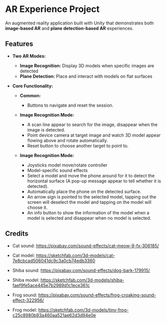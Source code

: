 # AR Experience Project

An augmented reality application built with Unity that demonstrates both **image-based AR** and **plane detection-based AR** experiences.

## Features 

- **Two AR Modes:**
  - **Image Recognition:** Display 3D models when specific images are detected
  - **Plane Detection:** Place and interact with models on flat surfaces

- **Core Functionality:**
  - **Common:**
    - Buttons to navigate and reset the session.
      
  - **Image Recognition Mode:**
    - A scan line appear to search for the image, disappear when the image is detected. 
    - Point device camera at target image and watch 3D model appear flowing above and rotate automatically.
    - Reset button to choose another target to point to.
      
  - **Image Recognition Mode:**
    - Joysticks model move/rotate controller 
    - Model-specific sound effects
    - Select a model and move the phone around for it to detect the horizontal surface (A pop-up message appear to tell whether it is detected).
    - Automatically place the phone on the detected surface.
    - An arrow sign is pointed to the selected model, tapping out the screen will deselect the model and tapping on the model will choose it.
    - An info button to show the information of the model when a model is selected and disappear when no model is selected.
      
## Credits
- Cat sound: https://pixabay.com/sound-effects/cat-meow-9-fx-306185/
- Cat model: https://sketchfab.com/3d-models/cat-7e8cbcad506041dc9c3a0cb74edb3360

- Shiba sound: https://pixabay.com/sound-effects/dog-bark-179915/
- Shiba model: https://sketchfab.com/3d-models/shiba-faef9fe5ace445e7b2989d1c1ece361c

- Frog sound: https://pixabay.com/sound-effects/frog-croaking-sound-effect-322956/
- Frog model: https://sketchfab.com/3d-models/tiny-frog-c25c8980b93a460aa521ae62d3d94e0e
